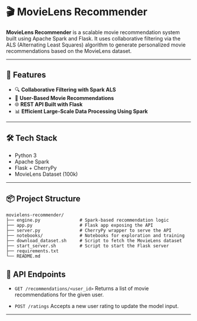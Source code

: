 
# 🎬 MovieLens Recommender

**MovieLens Recommender** is a scalable movie recommendation system built using Apache Spark and Flask. It uses collaborative filtering via the ALS (Alternating Least Squares) algorithm to generate personalized movie recommendations based on the MovieLens dataset.

---

## 🚀 Features

* 🔍 **Collaborative Filtering with Spark ALS**
* 🧠 **User-Based Movie Recommendations**
* 🌐 **REST API Built with Flask**
* 📊 **Efficient Large-Scale Data Processing Using Spark**

---

## 🛠 Tech Stack

* Python 3
* Apache Spark
* Flask + CherryPy
* MovieLens Dataset (100k)

---

## 📦 Project Structure

```
movielens-recommender/
├── engine.py               # Spark-based recommendation logic
├── app.py                  # Flask app exposing the API
├── server.py               # CherryPy wrapper to serve the API
├── notebooks/              # Notebooks for exploration and training
├── download_dataset.sh     # Script to fetch the MovieLens dataset
├── start_server.sh         # Script to start the Flask server
├── requirements.txt
└── README.md
```


## 📡 API Endpoints

* `GET /recommendations/<user_id>`
  Returns a list of movie recommendations for the given user.

* `POST /ratings`
  Accepts a new user rating to update the model input.

---

